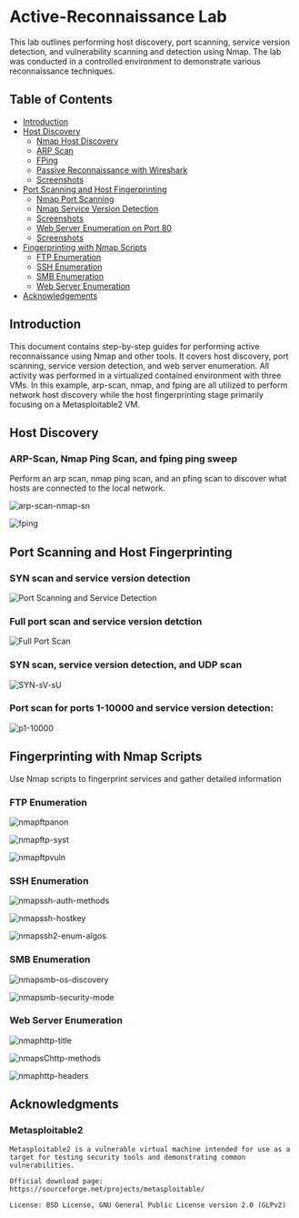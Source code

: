 # Active-Reconnaissance Lab

This lab outlines performing host discovery, port scanning, service version detection, and vulnerability scanning and detection using Nmap. The lab was conducted in a controlled environment to demonstrate various reconnaissance techniques.

## Table of Contents

- [Introduction](#introduction)
- [Host Discovery](#host-discovery)
  - [Nmap Host Discovery](#nmap-host-discovery)
  - [ARP Scan](#arp-scan)
  - [FPing](#fping)
  - [Passive Reconnaissance with Wireshark](#passive-reconnaissance-with-wireshark)
  - [Screenshots](#screenshots-host-discovery)
- [Port Scanning and Host Fingerprinting](#port-scanning-and-host-fingerprinting)
  - [Nmap Port Scanning](#nmap-port-scanning)
  - [Nmap Service Version Detection](#nmap-service-version-detection)
  - [Screenshots](#screenshots-port-scanning)
  - [Web Server Enumeration on Port 80](#web-server-enumeration-on-port-80)
  - [Screenshots](#screenshots-web-server-enumeration)
- [Fingerprinting with Nmap Scripts](#fingerprinting-with-nmap-scripts)
  - [FTP Enumeration](#FTP-Enumeration)
  - [SSH Enumeration](#SSH-Enumeration)
  - [SMB Enumeration](#SMB-Enumeration)
  - [Web Server Enumeration](#Web-Server-Enumeration)
- [Acknowledgements](#Acknowledgements)
 
  

## Introduction

This document contains step-by-step guides for performing active reconnaissance using Nmap and other tools. It covers host discovery, port scanning, service version detection, and web server enumeration. All activity was performed in a virtualized contained environment with three VMs. In this example, arp-scan, nmap, and fping are all utilized to perform network host discovery while the host fingerprinting stage primarily focusing on a Metasploitable2 VM.

## Host Discovery

### ARP-Scan, Nmap Ping Scan, and fping ping sweep

Perform an arp scan, nmap ping scan, and an pfing scan to discover what hosts are connected to the local network. 

![arp-scan-nmap-sn](images/arp-scan-nmap-sn.png)

![fping](images/fping.png)




## Port Scanning and Host Fingerprinting

### SYN scan and service version detection

![Port Scanning and Service Detection](images/Port%20Scanning%20and%20Service%20Detection.png)



### Full port scan and service version detction

![Full Port Scan](images/Full%20Port%20Scan.png)


### SYN scan, service version detection, and UDP scan

![SYN-sV-sU](images/SYN-sV-sU.png)

### Port scan for ports 1-10000 and service version detection: 

![p1-10000](images/p1-10000.png)



## Fingerprinting with Nmap Scripts

Use Nmap scripts to fingerprint services and gather detailed information

### FTP Enumeration

![nmapftpanon](images/nmapftpanon.png)

![nmapftp-syst](images/nmapftp-syst.png)

![nmapftpvuln](images/nmapftpvuln.png)


### SSH Enumeration

![nmapssh-auth-methods](images/nmapssh-auth-methods.png)

![nmapssh-hostkey](images/nmapssh-hostkey.png)

![nmapssh2-enum-algos](images/nmapssh2-enum-algos.png)


### SMB Enumeration

![nmapsmb-os-discovery](images/nmapsmb-os-discovery.png)

![nmapsmb-security-mode](images/nmapsmb-security-mode.png)



### Web Server Enumeration

![nmaphttp-title](images/nmaphttp-title.png)

![nmapsChttp-methods](images/nmapsChttp-methods.png)

![nmaphttp-headers](images/nmaphttp-headers.png)



## Acknowledgments

### Metasploitable2

    Metasploitable2 is a vulnerable virtual machine intended for use as a target for testing security tools and demonstrating common vulnerabilities. 

    Official download page: https://sourceforge.net/projects/metasploitable/

    License: BSD License, GNU General Public License version 2.0 (GLPv2)















